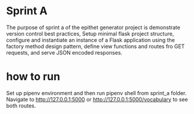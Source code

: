 # Sprint A

The purpose of sprint a of the epithet generator project is demonstrate version control best practices, Setup minimal flask project structure,
configure and instantiate an instance of a Flask application using the factory method design pattern, define view functions and routes fro GET requests,
and serve JSON encoded responses.

# how to run

Set up pipenv environment and then run pipenv shell from sprint_a folder. Navigate to http://127.0.0.1:5000 or http://127.0.0.1:5000/vocabulary to see both routes.